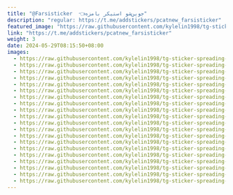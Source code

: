 ```yaml
---
title: "@Farsisticker  👈جوین‌شو استیکر بامزه"
description: "regular: https://t.me/addstickers/pcatnew_farsisticker"
featured_image: "https://raw.githubusercontent.com/kylelin1998/tg-sticker-spreading-worldwide-images/main/img/80350a03-6ffa-406f-b78f-786e61b47870.jpg"
link: "https://t.me/addstickers/pcatnew_farsisticker"
weight: 3
date: 2024-05-29T08:15:50+08:00
images:
  - https://raw.githubusercontent.com/kylelin1998/tg-sticker-spreading-worldwide-images/main/img/80350a03-6ffa-406f-b78f-786e61b47870.jpg
  - https://raw.githubusercontent.com/kylelin1998/tg-sticker-spreading-worldwide-images/main/img/02ffd0a0-1f3a-4789-91dc-00e8e6f122a8.jpg
  - https://raw.githubusercontent.com/kylelin1998/tg-sticker-spreading-worldwide-images/main/img/3c6cd22c-61a9-452b-ab45-c2c476900c40.jpg
  - https://raw.githubusercontent.com/kylelin1998/tg-sticker-spreading-worldwide-images/main/img/4e54b77f-f59f-4cf5-af2b-42795ce84c3c.jpg
  - https://raw.githubusercontent.com/kylelin1998/tg-sticker-spreading-worldwide-images/main/img/b677bd7c-3eac-495f-b0db-5802df568010.jpg
  - https://raw.githubusercontent.com/kylelin1998/tg-sticker-spreading-worldwide-images/main/img/16335b07-c72b-42cc-bfa3-a037af9667f6.jpg
  - https://raw.githubusercontent.com/kylelin1998/tg-sticker-spreading-worldwide-images/main/img/1b3da9d0-bbec-46b7-a792-1f29c583e59c.jpg
  - https://raw.githubusercontent.com/kylelin1998/tg-sticker-spreading-worldwide-images/main/img/24b71d0a-caf6-4615-a670-30b4ac673136.jpg
  - https://raw.githubusercontent.com/kylelin1998/tg-sticker-spreading-worldwide-images/main/img/17cb3aaf-c948-45d7-8b2e-aa708ad3cc61.jpg
  - https://raw.githubusercontent.com/kylelin1998/tg-sticker-spreading-worldwide-images/main/img/96bc69a1-9f1d-4a97-bc5a-d8c83eacda99.jpg
  - https://raw.githubusercontent.com/kylelin1998/tg-sticker-spreading-worldwide-images/main/img/2ce7352e-2427-467d-a002-b47d20cab63d.jpg
  - https://raw.githubusercontent.com/kylelin1998/tg-sticker-spreading-worldwide-images/main/img/3b5ab7da-2b85-46c4-b220-6e1952a63b10.jpg
  - https://raw.githubusercontent.com/kylelin1998/tg-sticker-spreading-worldwide-images/main/img/f283b2df-f1bb-4bf3-b7a3-f3dd5bb12ad3.jpg
  - https://raw.githubusercontent.com/kylelin1998/tg-sticker-spreading-worldwide-images/main/img/3a233edd-9655-4df9-acdb-06ede788bd8d.jpg
  - https://raw.githubusercontent.com/kylelin1998/tg-sticker-spreading-worldwide-images/main/img/b1e4f488-6932-460c-b93b-5a7a807e76cf.jpg
  - https://raw.githubusercontent.com/kylelin1998/tg-sticker-spreading-worldwide-images/main/img/da1a53dd-3820-4bc6-b541-d48f00a43af4.jpg
  - https://raw.githubusercontent.com/kylelin1998/tg-sticker-spreading-worldwide-images/main/img/33e21e6d-77e4-43e3-bdde-e0d44929ab20.jpg
  - https://raw.githubusercontent.com/kylelin1998/tg-sticker-spreading-worldwide-images/main/img/aaf7ed02-df31-418c-8181-15fe5cb173e8.jpg
  - https://raw.githubusercontent.com/kylelin1998/tg-sticker-spreading-worldwide-images/main/img/706368f7-3d24-45e9-910a-996869f252cd.jpg
  - https://raw.githubusercontent.com/kylelin1998/tg-sticker-spreading-worldwide-images/main/img/5d4369c9-db8d-4e19-ba63-0b2806ea8f59.jpg
---
```

